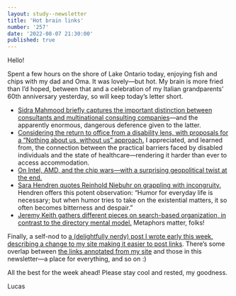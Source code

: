 ```yaml
---
layout: study--newsletter
title: 'Hot brain links'
number: '257'
date: '2022-08-07 21:30:00'
published: true
---
```


Hello!

Spent a few hours on the shore of Lake Ontario today, enjoying fish and chips with my dad and Oma. It was lovely—but hot. My brain is more fried than I’d hoped, between that and a celebration of my Italian grandparents’ 60th anniversary yesterday, so will keep today’s letter short.

- [Sidra Mahmood briefly captures the important distinction between consultants and multinational consulting companies](https://mobile.twitter.com/sidramatik/status/1553778976212017155)—and the apparently enormous, dangerous deference given to the latter.
- [Considering the return to office from a disability lens, with proposals for a “Nothing about us, without us” approach.](https://medium.com/@raymaya/the-return-to-the-office-and-a-vaguely-sort-of-for-a-given-definition-of-radical-accessibility-71d57dff15e7) I appreciated, and learned from, the connection between the practical barriers faced by disabled individuals and the state of healthcare—rendering it harder than ever to access accommodation.
- [On Intel, AMD, and the chip wars—with a surprising geopolitical twist at the end.](https://stratechery.com/2022/political-chips/)
- [Sara Hendren quotes Reinhold Niebuhr on grappling with incongruity.](https://sarahendren.com/2022/08/04/incongruity-by-degrees/) Hendren offers this potent observation: “Humor for everyday life is necessary; but when humor tries to take on the existential matters, it so often becomes bitterness and despair.”
- [Jeremy Keith gathers different pieces on search-based organization, in contrast to the directory mental model.](https://adactio.com/journal/19342) Metaphors matter, folks!

Finally, a self-nod to [a (delightfully nerdy) post I wrote early this week, describing a change to my site making it easier to post links](https://lucascherkewski.com/study/toward-an-indie-website/). There’s some overlap between [the links annotated from my site](https://lucascherkewski.com/links/) and those in this newsletter—a place for everything, and so on :)

All the best for the week ahead! Please stay cool and rested, my goodness.

Lucas
